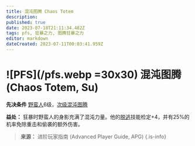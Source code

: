 ```yaml
---
title: 混沌图腾 Chaos Totem
description: 
published: true
date: 2023-07-18T21:11:34.482Z
tags: pfs, 狂暴之力, 图腾狂暴之力
editor: markdown
dateCreated: 2023-07-11T00:03:41.959Z
---
```


# ![PFS](/pfs.webp =30x30) 混沌图腾 (Chaos Totem, Su)

**先决条件** [野蛮人](/野蛮人)6级，[次级混沌图腾](/狂暴之力/次级混沌图腾)

**益处：** 狂暴时野蛮人的身影充满了混沌力量。他的[脱逃](/技能/脱逃)技能检定+4，并有25%的机率免除重击和偷袭的额外伤害。

> **来源：** 进阶玩家指南 (Advanced Player Guide, APG)
{.is-info}